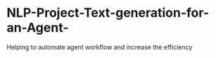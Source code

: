 # NLP-Project-Text-generation-for-an-Agent-
Helping to automate agent workflow and increase the efficiency 
